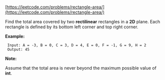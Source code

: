 [https://leetcode.com/problems/rectangle-area/](https://leetcode.com/problems/rectangle-area/)

Find the total area covered by two **rectilinear** rectangles in a **2D** plane.
Each rectangle is defined by its bottom left corner and top right corner.

**Example:**
```
 Input: A = -3, B = 0, C = 3, D = 4, E = 0, F = -1, G = 9, H = 2
 Output: 45
```

**Note:**

Assume that the total area is never beyond the maximum possible value of **int**.
